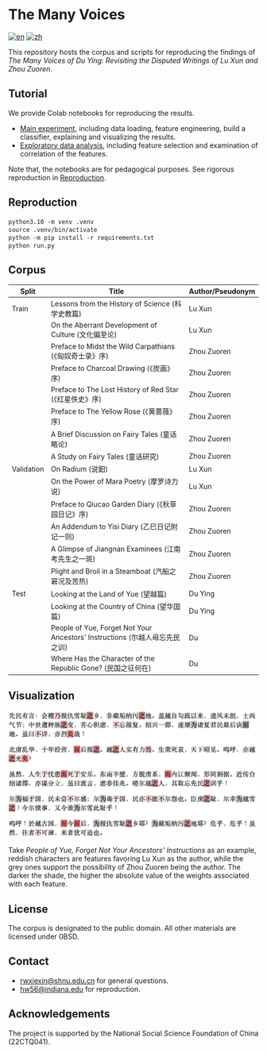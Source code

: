 # The Many Voices

[![en](https://img.shields.io/badge/lang-en-green.svg)](https://codeberg.org/haining/the_many_voices/src/branch/main/README.md)
[![zh](https://img.shields.io/badge/lang-zh-green.svg)](https://codeberg.org/haining/the_many_voices/src/branch/main/README.zh.md)

This repository hosts the corpus and scripts for reproducing the findings of *The Many Voices of Du Ying: Revisiting 
the Disputed Writings of Lu Xun and Zhou Zuoren*.

## Tutorial

We provide Colab notebooks for reproducing the results.
- [Main experiment](https://colab.research.google.com/drive/1gYdugVvy_4R2IU3J1oASK5BgV3EiB9Gb?usp=sharing), including 
data loading, feature engineering, build a classifier, explaining and visualizing the
results.
- [Exploratory data analysis](https://colab.research.google.com/drive/1ryNXKcRrnvPEs61udXisuaHi2bEMbCWQ?usp=sharing), 
 including feature selection and examination of correlation of the features.

Note that, the notebooks are for pedagogical purposes. See rigorous reproduction in [Reproduction](#reproduction).

## Reproduction

```python3.10
python3.10 -m venv .venv
source .venv/bin/activate
python -m pip install -r requirements.txt
python run.py
```


## Corpus

| Split      | Title                                                                      | Author/Pseudonym |
|------------|----------------------------------------------------------------------------|------------------|
| Train      | Lessons from the History of Science (科学史教篇)                                | Lu Xun           |
|            | On the Aberrant Development of Culture (文化偏至论)                             | Lu Xun           |
|            | Preface to Midst the Wild Carpathians (《匈奴奇士录》序)                           | Zhou Zuoren      |
|            | Preface to Charcoal Drawing (《炭画》序)                                        | Zhou Zuoren      |
|            | Preface to The Lost History of Red Star (《红星佚史》序)                          | Zhou Zuoren      |
|            | Preface to The Yellow Rose (《黄蔷薇》序)                                        | Zhou Zuoren      |
|            | A Brief Discussion on Fairy Tales (童话略论)                                   | Zhou Zuoren      |
|            | A Study on Fairy Tales (童话研究)                                              | Zhou Zuoren      |
| Validation | On Radium (说鈤)                                                               | Lu Xun           |
|            | On the Power of Mara Poetry (摩罗诗力说)                                        | Lu Xun           |
|            | Preface to Qiucao Garden Diary (《秋草园日记》序)                                  | Zhou Zuoren      |
|            | An Addendum to Yisi Diary (乙巳日记附记一则)                                       | Zhou Zuoren      |
|            | A Glimpse of Jiangnan Examinees (江南考先生之一斑)                                 | Zhou Zuoren      |
|            | Plight and Broil in a Steamboat (汽船之窘况及苦热)                                 | Zhou Zuoren      |
| Test       | Looking at the Land of Yue (望越篇)                                           | Du Ying          |
|            | Looking at the Country of China (望华国篇)                                     | Du Ying          |
|            | People of Yue, Forget Not Your Ancestors' Instructions (尔越人毋忘先民之训)         | Du               |
|            | Where Has the Character of the Republic Gone? (民国之征何在)                     | Du               |


## Visualization

![viz](assets/viz.jpg)

Take *People of Yue, Forget Not Your Ancestors' Instructions* as an example, reddish characters are features favoring 
Lu Xun as the author, while the grey ones support the possibility of Zhou Zuoren being the author. The darker the shade,
the higher the absolute value of the weights associated with each feature.

## License

The corpus is designated to the public domain. All other materials are licensed under 0BSD.

[//]: # (## Citation)

[//]: # (TODO)

[//]: # ()
[//]: # (## Demo)

[//]: # (TODO)

## Contact
- [rwxiexin@shnu.edu.cn](mailto:rwxiexin@shnu.edu.cn) for general questions. 
- [hw56@indiana.edu](mailto:hw56@indiana.edu) for reproduction.

## Acknowledgements

The project is supported by the National Social Science Foundation of China (22CTQ041).